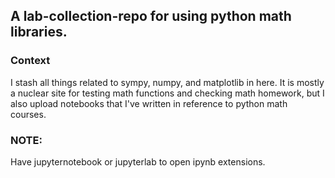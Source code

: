 ## A lab-collection-repo for using python math libraries.
### Context
I stash all things related to sympy, numpy, and matplotlib in here. It is mostly a nuclear site for testing math functions and checking math homework, but I also upload notebooks that I've written in reference to python math courses. 
<!--
### Contents
* Algebra I
* Algebra II
* Calculus I
* Caluclus II
* Numerical Methods
* Matrices 
* Geometry (to be added)
* Trigonometry (to be added) -->

### NOTE:
Have jupyternotebook or jupyterlab to open ipynb extensions.
